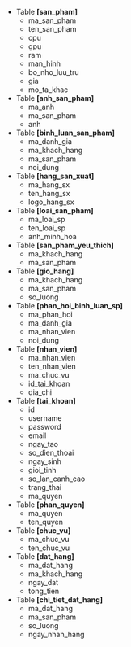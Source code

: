 * Table **[san_pham]**
  - ma_san_pham
  - ten_san_pham
  - cpu
  - gpu
  - ram
  - man_hinh
  - bo_nho_luu_tru
  - gia
  - mo_ta_khac
* Table **[anh_san_pham]**
  - ma_anh
  - ma_san_pham
  - anh
* Table **[binh_luan_san_pham]**
  - ma_danh_gia
  - ma_khach_hang
  - ma_san_pham
  - noi_dung
* Table **[hang_san_xuat]**
  - ma_hang_sx
  - ten_hang_sx
  - logo_hang_sx
* Table **[loai_san_pham]**
  - ma_loai_sp
  - ten_loai_sp
  - anh_minh_hoa
* Table **[san_pham_yeu_thich]**
  - ma_khach_hang
  - ma_san_pham
* Table **[gio_hang]**
  - ma_khach_hang
  - ma_san_pham
  - so_luong
* Table  **[phan_hoi_binh_luan_sp]**
  - ma_phan_hoi
  - ma_danh_gia
  - ma_nhan_vien
  - noi_dung
* Table **[nhan_vien]**
  - ma_nhan_vien
  - ten_nhan_vien
  - ma_chuc_vu
  - id_tai_khoan
  - dia_chi
* Table **[tai_khoan]**
  - id
  - username
  - password
  - email
  - ngay_tao
  - so_dien_thoai
  - ngay_sinh
  - gioi_tinh
  - so_lan_canh_cao
  - trang_thai
  - ma_quyen
* Table **[phan_quyen]**
  - ma_quyen
  - ten_quyen
* Table **[chuc_vu]**
  - ma_chuc_vu
  - ten_chuc_vu
* Table **[dat_hang]**
  - ma_dat_hang
  - ma_khach_hang
  - ngay_dat
  - tong_tien
* Table **[chi_tiet_dat_hang]**
  - ma_dat_hang
  - ma_san_pham
  - so_luong
  - ngay_nhan_hang

